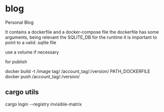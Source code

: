 # blog

Personal Blog

It contains a dockerfile and a docker-compose file
the dockerfile has some arguments, being relevant the SQLITE_DB
for the runtime it is important to point to a valid .sqlite file

use a volume if necessary

for publish

docker build -t /image tag/ /account_tag/:/version/ PATH_DOCKERFILE
docker push /account_tag/:/version/

## cargo utils

cargo login --registry invisible-matrix
